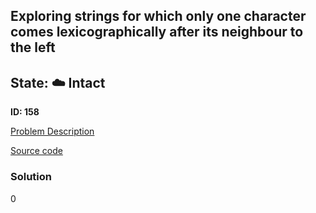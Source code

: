 ## Exploring strings for which only one character comes lexicographically after its neighbour to the left

## State: :cloud: **Intact**

**ID: 158**

[Problem Description](https://projecteuler.net/problem=158)

[Source code](main.cpp)

### Solution
0